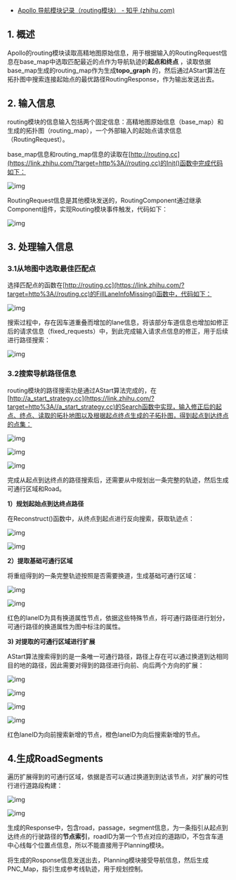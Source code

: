 - [Apollo 导航模块记录（routing模块） - 知乎 (zhihu.com)](https://zhuanlan.zhihu.com/p/459954010)

## 1. 概述

Apollo的routing模块读取高精地图原始信息，用于根据输入的RoutingRequest信息在base_map中选取匹配最近的点作为导航轨迹的**起点和终点** ，读取依据base_map生成的routing_map作为生成**topo_graph** 的，然后通过AStart算法在拓扑图中搜索连接起始点的最优路径RoutingResponse，作为输出发送出去。

## 2. 输入信息

routing模块的信息输入包括两个固定信息：高精地图原始信息（base_map）和生成的拓扑图（routing_map），一个外部输入的起始点请求信息（RoutingRequest）。

base_map信息和routing_map信息的读取在[http://routing.cc](https://link.zhihu.com/?target=http%3A//routing.cc)的Init()函数中完成代码如下：

![img](https://pic2.zhimg.com/80/v2-21a84031edb86ed57376bbb54dc880dd_720w.jpg)

RoutingRequest信息是其他模块发送的，RoutingComponent通过继承Component组件，实现Routing模块事件触发，代码如下：

![img](https://pic1.zhimg.com/80/v2-0a9e55341a5c6481a6931172f0e17c20_720w.jpg)

## 3. 处理输入信息

### 3.1从地图中选取最佳匹配点

选择匹配点的函数在[http://routing.cc](https://link.zhihu.com/?target=http%3A//routing.cc)的FillLaneInfoMissing()函数中，代码如下：

![img](https://pic1.zhimg.com/80/v2-3ad521699b7ed530b50a76939352a200_720w.jpg)

搜索过程中，存在因车道重叠而增加的lane信息，将该部分车道信息也增加如修正后的请求信息（fixed_requests）中，到此完成输入请求点信息的修正，用于后续进行路径搜索：

![img](https://pic2.zhimg.com/80/v2-a59708d6408271df5d6521a45c2f33a1_720w.jpg)

### 3.2搜索导航路径信息

routing模块的路径搜索功是通过AStart算法完成的，在[http://a_start_strategy.cc](https://link.zhihu.com/?target=http%3A//a_start_strategy.cc)的Search函数中实现，输入修正后的起点、终点、读取的拓扑地图以及根据起点终点生成的子拓扑图，得到起点到达终点的点集：

![img](https://pic3.zhimg.com/80/v2-c1cb0d0a4c729a11799c7d12abd4e462_720w.jpg)

![img](https://pic4.zhimg.com/80/v2-22309d887dd42d9d74ceb324f9be13b7_720w.jpg)

![img](https://pic3.zhimg.com/80/v2-8e2faf1d063ab61de2ec5ee1a4b83ca6_720w.jpg)

完成从起点到达终点的路径搜索后，还需要从中规划出一条完整的轨迹，然后生成可通行区域和Road。

**1）规划起始点到达终点路径**

在Reconstruct()函数中，从终点到起点进行反向搜索，获取轨迹点：

![img](https://pic3.zhimg.com/80/v2-1b907d496040f44390ec5b4eb44a347e_720w.jpg)

![img](https://pic2.zhimg.com/80/v2-4d972f7fcf3a13c07c973c4f40b72d31_720w.jpg)

**2）提取基础可通行区域**

将重组得到的一条完整轨迹按照是否需要换道，生成基础可通行区域：

![img](https://pic3.zhimg.com/80/v2-47de31aae5699037694d57dec875a0d2_720w.jpg)

![img](https://pic1.zhimg.com/80/v2-b8e024cbbc0084ec7317869ac2606728_720w.jpg)

红色的laneID为具有换道属性节点，依据这些特殊节点，将可通行路径进行划分，可通行路径的换道属性为图中标注的属性。

**3) 对提取的可通行区域进行扩展**

AStart算法搜索得到的是一条唯一可通行路径，路径上存在可以通过换道到达相同目的地的路径，因此需要对得到的路径进行向前、向后两个方向的扩展：

![img](https://pic1.zhimg.com/80/v2-c7c89fc660868c7f4845ccdcc4e65c84_720w.jpg)

![img](https://pic2.zhimg.com/80/v2-7c6f075fe732b5282ac1f7d97be34fc9_720w.jpg)

![img](https://pic4.zhimg.com/80/v2-be412d8f8a8d95eb5580c7530791e62f_720w.jpg)

![img](https://pic2.zhimg.com/80/v2-7ee511ba6b3e9b2d1675f59b0ffe5cfd_720w.jpg)



红色laneID为向前搜索新增的节点，橙色laneID为向后搜索新增的节点。

## 4.生成RoadSegments

遍历扩展得到的可通行区域，依据是否可以通过换道到到达该节点，对扩展的可性行进行道路段构建：

![img](https://pic4.zhimg.com/80/v2-02afe931f18a2475ec826af0b64f1983_720w.jpg)

![img](https://pic3.zhimg.com/80/v2-afea3f562a7de73280b6daa513e5c356_720w.jpg)



生成的Response中，包含road，passage，segment信息，为一条指引从起点到达终点的行驶路径的**节点索引**，roadID为第一个节点对应的道路ID，不包含车道中心线每个位置点信息，所以不能直接用于Planning模块。

将生成的Rosponse信息发送出去，Planning模块接受导航信息，然后生成PNC_Map，指引生成参考线轨迹，用于规划控制。